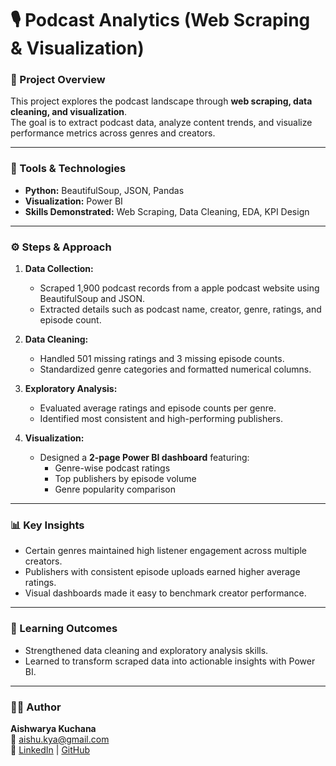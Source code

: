 # 🎙️ Podcast Analytics (Web Scraping & Visualization)

### 📘 Project Overview
This project explores the podcast landscape through **web scraping, data cleaning, and visualization**.  
The goal is to extract podcast data, analyze content trends, and visualize performance metrics across genres and creators.

---

### 🧰 Tools & Technologies
- **Python:** BeautifulSoup, JSON, Pandas  
- **Visualization:** Power BI  
- **Skills Demonstrated:** Web Scraping, Data Cleaning, EDA, KPI Design

---

### ⚙️ Steps & Approach
1. **Data Collection:**  
   - Scraped 1,900 podcast records from a apple podcast website using BeautifulSoup and JSON.  
   - Extracted details such as podcast name, creator, genre, ratings, and episode count.

2. **Data Cleaning:**  
   - Handled 501 missing ratings and 3 missing episode counts.  
   - Standardized genre categories and formatted numerical columns.

3. **Exploratory Analysis:**  
   - Evaluated average ratings and episode counts per genre.  
   - Identified most consistent and high-performing publishers.

4. **Visualization:**  
   - Designed a **2-page Power BI dashboard** featuring:
     - Genre-wise podcast ratings  
     - Top publishers by episode volume  
     - Genre popularity comparison

---

### 📊 Key Insights
- Certain genres maintained high listener engagement across multiple creators.  
- Publishers with consistent episode uploads earned higher average ratings.  
- Visual dashboards made it easy to benchmark creator performance.

---

### 🧠 Learning Outcomes
  - Strengthened data cleaning and exploratory analysis skills.  
  - Learned to transform scraped data into actionable insights with Power BI.

---

### 👩‍💻 Author
**Aishwarya Kuchana**  
📧 [aishu.kya@gmail.com](mailto:aishu.kya@gmail.com)  
🔗 [LinkedIn](https://www.linkedin.com/in/aishwarya-kuchana) | [GitHub](https://github.com/Aishwarya-Kuchana)
